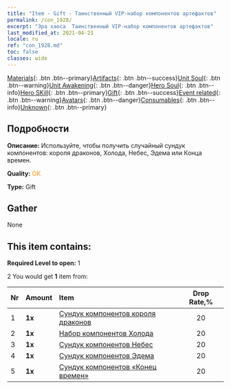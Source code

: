 ```yaml
---
title: "Item - Gift - Таинственный VIP-набор компонентов артефактов"
permalink: /con_1928/
excerpt: "Эра хаоса  Таинственный VIP-набор компонентов артефактов"
last_modified_at: 2021-04-23
locale: ru
ref: "con_1928.md"
toc: false
classes: wide
---
```

 [Materials](/ItemsRU/){: .btn .btn--primary}[Artifacts](/ItemsRU/Artifacts/){: .btn .btn--success}[Unit Soul](/ItemsRU/UnitSoul/){: .btn .btn--warning}[Unit Awakening](/ItemsRU/UnitAwakening/){: .btn .btn--danger}[Hero Soul](/ItemsRU/HeroSoul/){: .btn .btn--info}[Hero SKill](/ItemsRU/HeroSkill/){: .btn .btn--primary}[Gift](/ItemsRU/Gift/){: .btn .btn--success}[Event related](/ItemsRU/Events/){: .btn .btn--warning}[Avatars](/ItemsRU/Avatars/){: .btn .btn--danger}[Consumables](/ItemsRU/Consumables/){: .btn .btn--info}[Unknown](/ItemsRU/Unknown/){: .btn .btn--primary}

## Подробности
 **Описание:** Используйте, чтобы получить случайный сундук компонентов: короля драконов, Холода, Небес, Эдема или Конца времен.

 **Quality:** <span style="color: #FF8C00">OK</span>

 **Type:** Gift

## Gather

  None

## This item contains:

 **Required Level to open:** 1

 2 You would get **1** item  from:

  | Nr | Amount |     Item    | Drop Rate,% |
  |:---|:-------|:------------|:---------:|
  | 1 |  **1x** | [Сундук компонентов короля драконов](/ItemsRU/con_1348/) | 20 | 
  | 2 |  **1x** | [Набор компонентов Холода](/ItemsRU/con_1352/) | 20 | 
  | 3 |  **1x** | [Сундук компонентов Небес](/ItemsRU/con_1354/) | 20 | 
  | 4 |  **1x** | [Сундук компонентов Эдема](/ItemsRU/con_1864/) | 20 | 
  | 5 |  **1x** | [Сундук компонентов «Конец времен»](/ItemsRU/con_1360/) | 20 | 
